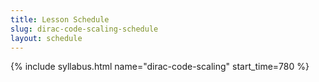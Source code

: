 ```yaml
---
title: Lesson Schedule
slug: dirac-code-scaling-schedule
layout: schedule
---
```

{% include syllabus.html  name="dirac-code-scaling" start_time=780 %}
